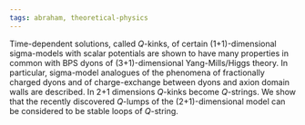 ```yaml
---
tags: abraham, theoretical-physics
---
```

Time-dependent solutions, called *Q*-kinks, of certain (1+1)-dimensional sigma-models with scalar potentials are shown to have many properties in common with BPS dyons of (3+1)-dimensional Yang-Mills/Higgs theory. In particular, sigma-model analogues of the phenomena of fractionally charged dyons and of charge-exchange between dyons and axion domain walls are described. In 2+1 dimensions *Q*-kinks become *Q*-strings. We show that the recently discovered *Q*-lumps of the (2+1)-dimensional model can be considered to be stable loops of *Q*-string.
